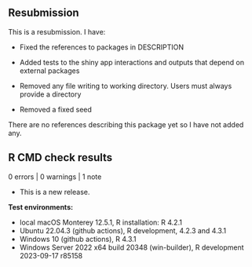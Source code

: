 ## Resubmission

This is a resubmission. I have:

* Fixed the references to packages in DESCRIPTION

* Added tests to the shiny app interactions and outputs that depend on external packages

* Removed any file writing to working directory. Users must always provide a directory

* Removed a fixed seed

There are no references describing this package yet so I have not added any.

## R CMD check results

0 errors | 0 warnings | 1 note

* This is a new release.

**Test environments:**
- local macOS Monterey 12.5.1, R installation: R 4.2.1
- Ubuntu 22.04.3 (github actions), R development, 4.2.3 and 4.3.1
- Windows 10 (github actions), R 4.3.1
- Windows Server 2022 x64 build 20348 (win-builder), R development 2023-09-17 r85158